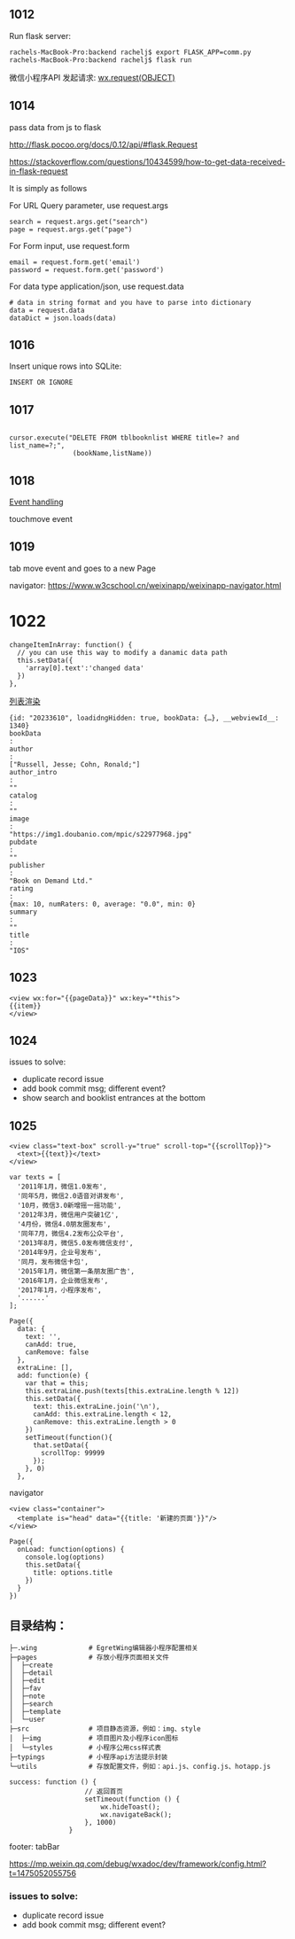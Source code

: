 ## 1012


Run flask server:

```
rachels-MacBook-Pro:backend rachelj$ export FLASK_APP=comm.py
rachels-MacBook-Pro:backend rachelj$ flask run
```

微信小程序API 发起请求: [wx.request(OBJECT)](https://www.w3cschool.cn/weixinapp/weixinapp-network-request.html)

## 1014

pass data from js to flask

http://flask.pocoo.org/docs/0.12/api/#flask.Request

https://stackoverflow.com/questions/10434599/how-to-get-data-received-in-flask-request


It is simply as follows

For URL Query parameter, use request.args

```
search = request.args.get("search")
page = request.args.get("page")
```

For Form input, use request.form

```
email = request.form.get('email')
password = request.form.get('password')
```

For data type application/json, use request.data

```
# data in string format and you have to parse into dictionary
data = request.data
dataDict = json.loads(data)
```

## 1016

Insert unique rows into SQLite:

```
INSERT OR IGNORE
```

## 1017

```

cursor.execute("DELETE FROM tblbooknlist WHERE title=? and list_name=?;",
                (bookName,listName))
```

## 1018

[Event handling](https://mp.weixin.qq.com/debug/wxadoc/dev/framework/view/wxml/event.html)

touchmove event

## 1019

tab move event and goes to a new Page

navigator:
https://www.w3cschool.cn/weixinapp/weixinapp-navigator.html

# 1022

```
changeItemInArray: function() {
  // you can use this way to modify a danamic data path
  this.setData({
    'array[0].text':'changed data'
  })
},
```

[列表渲染](https://mp.weixin.qq.com/debug/wxadoc/dev/framework/view/wxml/list.html)

```
{id: "20233610", loadidngHidden: true, bookData: {…}, __webviewId__: 1340}
bookData
:
author
:
["Russell, Jesse; Cohn, Ronald;"]
author_intro
:
""
catalog
:
""
image
:
"https://img1.doubanio.com/mpic/s22977968.jpg"
pubdate
:
""
publisher
:
"Book on Demand Ltd."
rating
:
{max: 10, numRaters: 0, average: "0.0", min: 0}
summary
:
""
title
:
"IOS"
```

## 1023

```
<view wx:for="{{pageData}}" wx:key="*this">
{{item}}
</view>
```

## 1024

issues to solve:

* duplicate record issue
* add book commit msg; different event?
* show search and booklist entrances at the bottom

## 1025

```
<view class="text-box" scroll-y="true" scroll-top="{{scrollTop}}">
  <text>{{text}}</text>
</view>
```

```
var texts = [
  '2011年1月，微信1.0发布',
  '同年5月，微信2.0语音对讲发布',
  '10月，微信3.0新增摇一摇功能',
  '2012年3月，微信用户突破1亿',
  '4月份，微信4.0朋友圈发布',
  '同年7月，微信4.2发布公众平台',
  '2013年8月，微信5.0发布微信支付',
  '2014年9月，企业号发布',
  '同月，发布微信卡包',
  '2015年1月，微信第一条朋友圈广告',
  '2016年1月，企业微信发布',
  '2017年1月，小程序发布',
  '......'
];

Page({
  data: {
    text: '',
    canAdd: true,
    canRemove: false
  },
  extraLine: [],
  add: function(e) {
    var that = this;
    this.extraLine.push(texts[this.extraLine.length % 12])
    this.setData({
      text: this.extraLine.join('\n'),
      canAdd: this.extraLine.length < 12,
      canRemove: this.extraLine.length > 0
    })
    setTimeout(function(){
      that.setData({
        scrollTop: 99999
      });
    }, 0)
  },
```

navigator

```
<view class="container">
  <template is="head" data="{{title: '新建的页面'}}"/>
</view>

```

```
Page({
  onLoad: function(options) {
    console.log(options)
    this.setData({
      title: options.title
    })
  }
})
```

## 目录结构：
    ├─.wing             # EgretWing编辑器小程序配置相关
    ├─pages             # 存放小程序页面相关文件
    │  ├─create  
    │  ├─detail  
    │  ├─edit  
    │  ├─fav  
    │  ├─note  
    │  ├─search  
    │  ├─template  
    │  └─user  
    ├─src               # 项目静态资源，例如：img、style
    │  ├─img            # 项目图片及小程序icon图标
    │  └─styles         # 小程序公用css样式表
    ├─typings           # 小程序api方法提示封装
    └─utils             # 存放配置文件，例如：api.js、config.js、hotapp.js

```
success: function () {
                   // 返回首页
                   setTimeout(function () {
                       wx.hideToast();
                       wx.navigateBack();
                   }, 1000)
               }
```

footer: tabBar

https://mp.weixin.qq.com/debug/wxadoc/dev/framework/config.html?t=1475052055756


### issues to solve:

* duplicate record issue
* add book commit msg; different event?
